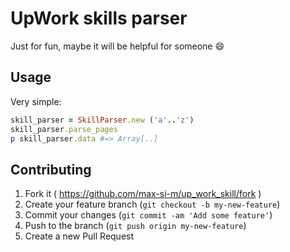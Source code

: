 # UpWork skills parser
Just for fun, maybe it will be helpful for someone :smile:

## Usage

Very simple:

```ruby
skill_parser = SkillParser.new ('a'..'z')
skill_parser.parse_pages
p skill_parser.data #=> Array[..]
```

## Contributing

1. Fork it ( https://github.com/max-si-m/up_work_skill/fork )
2. Create your feature branch (`git checkout -b my-new-feature`)
3. Commit your changes (`git commit -am 'Add some feature'`)
4. Push to the branch (`git push origin my-new-feature`)
5. Create a new Pull Request
